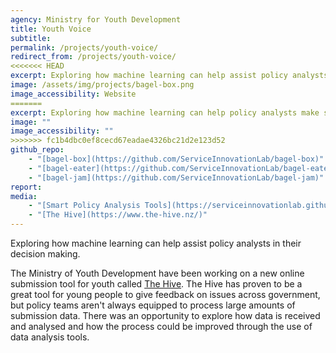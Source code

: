 ```yaml
---
agency: Ministry for Youth Development
title: Youth Voice
subtitle:
permalink: /projects/youth-voice/
redirect_from: /projects/youth-voice/
<<<<<<< HEAD
excerpt: Exploring how machine learning can help assist policy analysts in their decision making.
image: /assets/img/projects/bagel-box.png
image_accessibility: Website
=======
excerpt: Exploring how machine learning can help policy analysts make sense of public feedback.
image: ""
image_accessibility: ""
>>>>>>> fc1b4dbc0ef8cecd67eadae4326bc21d2e123d52
github_repo:
    - "[bagel-box](https://github.com/ServiceInnovationLab/bagel-box)"
    - "[bagel-eater](https://github.com/ServiceInnovationLab/bagel-eater)"
    - "[bagel-jam](https://github.com/ServiceInnovationLab/bagel-jam)"
report:
media:
    - "[Smart Policy Analysis Tools](https://serviceinnovationlab.github.io/bagel-box/)"
    - "[The Hive](https://www.the-hive.nz/)"
---
```


Exploring how machine learning can help assist policy analysts in their decision making.

The Ministry of Youth Development have been working on a new online submission tool for youth called [The Hive](https://www.the-hive.nz/). The Hive has proven to be a great tool for young people to give feedback on issues across government, but policy teams aren't always equipped to process large amounts of submission data. There was an opportunity to explore how data is received and analysed and how the process could be improved through the use of data analysis tools.

